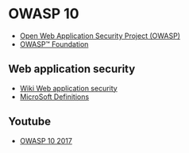 # OWASP 10

* [Open Web Application Security Project (OWASP)](https://en.wikipedia.org/wiki/OWASP)
* [OWASP™ Foundation](https://www.owasp.org/index.php/Main_Page)

## Web application security

* [Wiki Web application security](https://en.wikipedia.org/wiki/Web_application_security)
* [MicroSoft Definitions](https://docs.microsoft.com/en-us/previous-versions/msp-n-p/ff648636(v=pandp.10)?redirectedfrom=MSDN)


## Youtube 

* [OWASP 10 2017](https://www.youtube.com/watch?v=rWHvp7rUka8&list=PLyqga7AXMtPPuibxp1N0TdyDrKwP9H_jD)